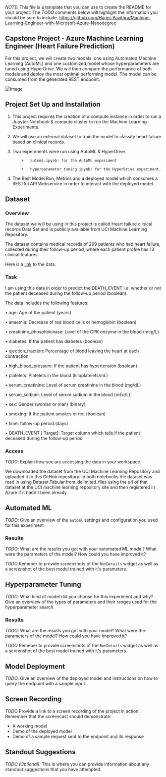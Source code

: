 *NOTE:* This file is a template that you can use to create the README for your project. The *TODO* comments below will highlight the information you should be sure to include. https://github.com/Harini-Pavithra/Machine-Learning-Engineer-with-Microsoft-Azure-Nanodegree

## Capstone Project - Azure Machine Learning Engineer (Heart Failure Prediction)
For this project, we will create two models: one using Automated Machine Learning (AutoML) and one customized model whose hyperparameters are tuned using HyperDrive. We will then compare the performance of both models and deploy the most optimal performing model. The model can be consumed from the generated REST endpoint.

![image](https://user-images.githubusercontent.com/64579075/207234565-97be73a1-62f0-46fb-a20e-c94565e89043.png)

## Project Set Up and Installation
1.	This project requires the creation of a compute instance in order to run a Jupyter Notebook & compute cluster to run the Machine Learning Experiments.
2.	We will use an external dataset to train the model to classify heart failure based on clinical records.
3.	Two experiments were run using AutoML & HyperDrive.

            •	automl.ipynb: for the AutoML experiment

            •	hyperparameter_tuning.ipynb: for the HyperDrive experiment.


4.	The Best Model Run, Metrics and a deployed model which consumes a RESTful API Webservice in order to interact with the deployed model.

## Dataset

### Overview
The dataset we will be using in this project is called Heart failure clinical records Data Set and is publicly available from UCI Machine Learning Repository.

The dataset contains medical records of 299 patients who had heart failure, collected during their follow-up period, where each patient profile has 13 clinical features.

Here is a [link](https://archive.ics.uci.edu/ml/machine-learning-databases/00519/heart_failure_clinical_records_dataset.csv) to the data.

### Task
I am using this data in order to predict the DEATH_EVENT i.e. whether or not the patient deceased during the follow-up period (boolean). 

The data includes the following features:

•	age: Age of the patient (years)

•	anaemia: Decrease of red blood cells or hemoglobin (boolean) 

•	creatinine_phosphokinase: Level of the CPK enzyme in the blood (mcg/L)

•	diabetes: If the patient has diabetes (boolean)

•	ejection_fraction: Percentage of blood leaving the heart at each contraction

•	high_blood_pressure: If the patient has hypertension (boolean)

•	platelets: Platelets in the blood (kiloplatelets/mL)

•	serum_creatinine: Level of serum creatinine in the blood (mg/dL)

•	serum_sodium: Level of serum sodium in the blood (mEq/L)

•	sex: Gender (woman or man) (binary)

•	smoking: If the patient smokes or not (boolean)

•	time: follow-up period (days)

•	DEATH_EVENT [ Target]: Target column which tells if the patient deceased during the follow-up period



### Access
*TODO*: Explain how you are accessing the data in your workspace.

We downloaded the dataset from the UCI Machine Learning Repository and uploaded it to this GitHub repository. In both notebooks the dataset was read in using Dataset.Tabular.from_delimited_files using the url of that dataset at the UCI machine learning repository site and then registered in Azure if it hadn't been already.

## Automated ML
*TODO*: Give an overview of the `automl` settings and configuration you used for this experiment

### Results
*TODO*: What are the results you got with your automated ML model? What were the parameters of the model? How could you have improved it?

*TODO* Remeber to provide screenshots of the `RunDetails` widget as well as a screenshot of the best model trained with it's parameters.

## Hyperparameter Tuning
*TODO*: What kind of model did you choose for this experiment and why? Give an overview of the types of parameters and their ranges used for the hyperparameter search


### Results
*TODO*: What are the results you got with your model? What were the parameters of the model? How could you have improved it?

*TODO* Remeber to provide screenshots of the `RunDetails` widget as well as a screenshot of the best model trained with it's parameters.

## Model Deployment
*TODO*: Give an overview of the deployed model and instructions on how to query the endpoint with a sample input.

## Screen Recording
*TODO* Provide a link to a screen recording of the project in action. Remember that the screencast should demonstrate:
- A working model
- Demo of the deployed  model
- Demo of a sample request sent to the endpoint and its response

## Standout Suggestions
*TODO (Optional):* This is where you can provide information about any standout suggestions that you have attempted.
